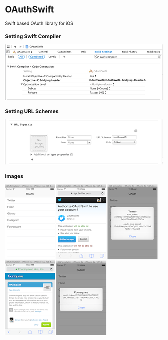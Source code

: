 OAuthSwift
==========

Swift based OAuth library for iOS

### Setting Swift Compiler

![Image](OAuthSwiftDemo/Images/SwiftCompiler.png "Image")

### Setting URL Schemes

![Image](OAuthSwiftDemo/Images/URLSchemes.png "Image")

### Images

![Image](OAuthSwiftDemo/Images/Services.png "Image")
![Image](OAuthSwiftDemo/Images/TwitterOAuth.png "Image")
![Image](OAuthSwiftDemo/Images/TwitterOAuthTokens.png "Image")
![Image](OAuthSwiftDemo/Images/FoursquareOAuth.png "Image")
![Image](OAuthSwiftDemo/Images/FoursquareOAuthTokens.png "Image")
